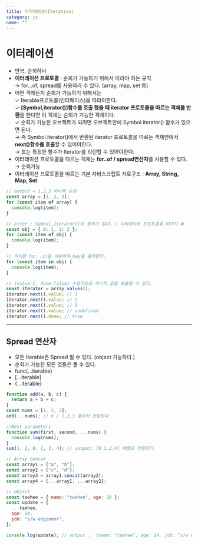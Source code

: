 ```yaml
---
title: 이터레이션(Iteration)
category: js
name: ""
---
```


# 이터레이션

- 반복, 순회하다
- **이터레이션 프로토콜** : 순회가 가능하기 위해서 따라야 하는 규칙  
  → for...of, spread를 사용하라 수 있다. (array, map, set 등)
- 어떤 객체든지 순회가 가능하기 위해서는  
  ✓ Iterable프로토콜(인터페이스)을 따라야한다.  
  ✓ **[Symbol,iterator()]함수를 호출 했을 때 iterator 프로토콜을 따르는 객체를 반환**을 한다면 이 객체는 순회가 가능한 객체이다.  
  ✓ 순회가 가능한 오브젝트가 되려면 오브젝트안에 Symbol.iterator() 함수가 있으면 된다.  
  → 즉 Symbol.iterator()에서 반환된 iterator 프로토콜을 따르는 객체안에서 **next()함수를 호출**할 수 있어야한다.  
  → 또는 특정한 함수가 Iterator를 리턴할 수 있어야한다.
- 이터레이션 프로토콜을 다르는 객체는 **for..of / spread연산자**를 사용할 수 있다. → 순회가능
- 이터레이션 프로토콜을 따르는 기본 자바스크립트 자료구조 : **Array, String, Map, Set**

```javascript
// output = 1,2,3 하나씩 순회
const array = [1, 2, 3];
for (const item of array) {
  console.log(item);
}

// error : Symbol,iterator()의 정의가 없다. / 이터레이터 프로토콜을 따르지 ❌
const obj = { 0: 1, 1: 2 };
for (const item of obj) {
  console.log(item);
}

// 하지만 for..in을 사용하여 key를 출력한다.
for (const item in obj) {
  console.log(item);
}

// {value:1, done:false} 수동적으로 하나씩 값을 호출할 수 있다.
const iterator = array.values();
iterator.next().value; // 1
iterator.next().value; // 2
iterator.next().value; // 3
iterator.next().value; // undefined
iterator.next().done; // true
```

---

## Spread 연산자

- 모든 Iterable은 Spread 될 수 있다. (object 가능하다.)
- 순회가 가능한 모든 것들은 풀 수 있다.
- func(...iterable)
- [...iterable]
- {...iterable}

```javascript
function add(a, b, c) {
  return a + b + c;
}
const nums = [1, 2, 3];
add(...nums); // 6 / 1,2,3 풀어서 전달된다.

//Rest parameters
function sum(first, second, ...nums) {
  console.log(nums);
}
sum(1, 2, 0, 1, 2, 4); // output: [0,1,2,4] 배열로 전달된다.

// Array Concat
const array1 = ["a", "b"];
const array2 = ["c", "d"];
const array3 = array1.concat(array2);
const array4 = [...array1, ...array2];

// Object
const taehee = { name: "taehee", age: 20 };
const update = {
  ...taehee,
  age: 24,
  job: "s/w engineer",
};

console.log(update); // output :  {name: "taehee", age: 24, job: "s/w engineer"}
```
